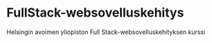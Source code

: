 # FullStack-websovelluskehitys
Helsingin avoimen yliopiston Full Stack-websovelluskehityksen kurssi
